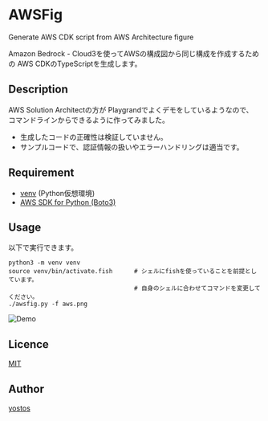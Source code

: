 # AWSFig

Generate AWS CDK script from AWS Architecture figure

Amazon Bedrock - Cloud3を使ってAWSの構成図から同じ構成を作成するための
AWS CDKのTypeScriptを生成します。

## Description

AWS Solution Architectの方が Playgrandでよくデモをしているようなので、
コマンドラインからできるように作ってみました。

- 生成したコードの正確性は検証していません。
- サンプルコードで、認証情報の扱いやエラーハンドリングは適当です。

## Requirement

- [venv](https://docs.python.org/3/library/venv.html) (Python仮想環境)
- [AWS SDK for Python (Boto3)](https://aws.amazon.com/jp/sdk-for-python/)

## Usage

以下で実行できます。

```fish
python3 -m venv venv
source venv/bin/activate.fish      # シェルにfishを使っていることを前提としています。
                                   # 自身のシェルに合わせてコマンドを変更してください。
./awsfig.py -f aws.png
```

![Demo](https://github.com/yostos/awsfig/blob/main/images/demo.gif)

## Licence

[MIT](https://github.com/yostos/awsfig/blob/main/LICENSE)

## Author

[yostos](https://github.com/yostos)
